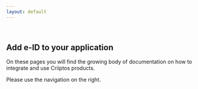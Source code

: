 ```yaml
---
layout: default
---
```


&nbsp;

## Add e-ID to your application

On these pages you will find the growing body of documentation on how to integrate and use Criiptos products.

Please use the navigation on the right.
<br/>
<br/>
<br/>
<br/>
<br/>
<br/>
<br/>
<br/>
<br/>
<br/>
<br/>
<br/>

